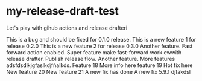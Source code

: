 # my-release-draft-test
Let's play with gihub actions and release drafteri

This is a bug and should be fixed for 0.1.0 release.
This is a new feature 1 for release 0.2.0
This is a new feature 2 for release 0.3.0
Another feature.
Fast forward action enabled.
Super feature make fast-forward work ewwith release drafter.
Publish release flow.
Another feature.
More features
adsfdsdlkjgfaslkdjfñalkds.
Feature 18
More info here feature 19
Hot fix here
New feature 20
New feature 21
A new fix has done
A new fix 5.9.1
djfakdsl
